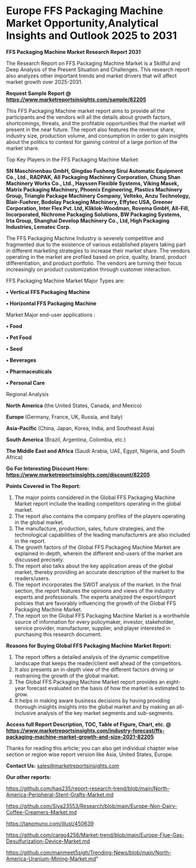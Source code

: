 # Europe FFS Packaging Machine Market Opportunity,Analytical Insights and Outlook 2025 to 2031

<strong>FFS Packaging Machine Market Research Report 2031</strong>

The Research Report on FFS Packaging Machine Market is a Skillful and Deep Analysis of the Present Situation and Challenges. This research report also analyzes other important trends and market drivers that will affect market growth over 2025-2031.

<strong>Request Sample Report @ <a href=https://www.marketreportsinsights.com/sample/82205>https://www.marketreportsinsights.com/sample/82205</a></strong>

This FFS Packaging Machine market report aims to provide all the participants and the vendors will all the details about growth factors, shortcomings, threats, and the profitable opportunities that the market will present in the near future. The report also features the revenue share, industry size, production volume, and consumption in order to gain insights about the politics to contest for gaining control of a large portion of the market share.

Top Key Players in the FFS Packaging Machine Market:

<strong>SN Maschinenbau GmbH, Qingdao Fusheng Sirui Automatic Equipment Co., Ltd., RADPAK, All Packaging Machinery Corporation, Chung Shan Machinery Works Co., Ltd., Hayssen Flexible Systems, Viking Masek, Matrix Packaging Machinery, Phoenix Engineering, Plastics Machinery Group, Triangle Package Machinery Company, Velteko, Anzu Technology, Blair-Fuehrer, Bodolay Packaging Machinery, Effytec USA, Greener Corporation, Inter Flex Pvt. Ltd, Kliklok-Woodman, Rovema GmbH, All-Fill, Incorporated, Nichrome Packaging Solutions, BW Packaging Systems, Irta Group, Shanghai Develop Machinery Co., Ltd, High Packaging Industries, Lematec Corp.</strong>

The FFS Packaging Machine Industry is severely competitive and fragmented due to the existence of various established players taking part in different marketing strategies to increase their market share. The vendors operating in the market are profiled based on price, quality, brand, product differentiation, and product portfolio. The vendors are turning their focus increasingly on product customization through customer interaction.

FFS Packaging Machine Market Major Types are:

<strong>• Vertical FFS Packaging Machine

• Horizontal FFS Packaging Machine</strong>

Market Major end-user applications :

<strong>• Food

• Pet Food

• Seed

• Beverages

• Pharmaceuticals

• Personal Care</strong>

Regional Analysis

</u><strong><b>North America</b></strong> (the United States, Canada, and Mexico)

<strong><b>Europe </b></strong>(Germany, France, UK, Russia, and Italy)

<strong><b>Asia-Pacific</b></strong> (China, Japan, Korea, India, and Southeast Asia)

<strong><b>South America</b></strong> (Brazil, Argentina, Colombia, etc.)

<strong><b>The Middle East and Africa</b></strong> (Saudi Arabia, UAE, Egypt, Nigeria, and South Africa)

<strong>Go For Interesting Discount Here: <a href=https://www.marketreportsinsights.com/discount/82205>https://www.marketreportsinsights.com/discount/82205</a></strong>

<strong>Points Covered in The Report:</strong>
<ol>
  <li>The major points considered in the Global FFS Packaging Machine Market report include the leading competitors operating in the global market.</li>
  <li>The report also contains the company profiles of the players operating in the global market.</li>
  <li>The manufacture, production, sales, future strategies, and the technological capabilities of the leading manufacturers are also included in the report.</li>
  <li>The growth factors of the Global FFS Packaging Machine Market are explained in-depth, wherein the different end-users of the market are discussed precisely.</li>
  <li>The report also talks about the key application areas of the global market, thereby providing an accurate description of the market to the readers/users.</li>
  <li>The report incorporates the SWOT analysis of the market. In the final section, the report features the opinions and views of the industry experts and professionals. The experts analyzed the export/import policies that are favorably influencing the growth of the Global FFS Packaging Machine Market.</li>
  <li>The report on the Global FFS Packaging Machine Market is a worthwhile source of information for every policymaker, investor, stakeholder, service provider, manufacturer, supplier, and player interested in purchasing this research document.</li>
</ol>
<strong>Reasons for Buying Global FFS Packaging Machine Market Report:</strong>

<ol>
  <li>The report offers a detailed analysis of the dynamic competitive landscape that keeps the reader/client well ahead of the competitors.</li>
  <li>It also presents an in-depth view of the different factors driving or restraining the growth of the global market.</li>
  <li>The Global FFS Packaging Machine Market report provides an eight-year forecast evaluated on the basis of how the market is estimated to grow.</li>
  <li>It helps in making aware business decisions by having providing thorough insights insights into the global market and by making an all-inclusive analysis of the key market segments and sub-segments.</li>
</ol>
<strong>Access full Report Description, TOC, Table of Figure, Chart, etc. @ <a href=https://www.marketreportsinsights.com/industry-forecast/ffs-packaging-machine-market-growth-and-size-2021-82205>https://www.marketreportsinsights.com/industry-forecast/ffs-packaging-machine-market-growth-and-size-2021-82205</a></strong>


Thanks for reading this article; you can also get individual chapter wise section or region wise report version like Asia, United States, Europe.

<strong>Contact Us:</strong>
sales@marketreportsinsights.com

<strong>Our other reports:</strong>

<a href=https://github.com/haq235/report-research-trend/blob/main/North-America-Peripheral-Stent-Grafts-Market.md>https://github.com/haq235/report-research-trend/blob/main/North-America-Peripheral-Stent-Grafts-Market.md</a>

<a href=https://github.com/Siya23553/Research/blob/main/Europe-Non-Dairy-Coffee-Creamers-Market.md>https://github.com/Siya23553/Research/blob/main/Europe-Non-Dairy-Coffee-Creamers-Market.md</a>

<a href=https://tanomuno.com/illust/450639>https://tanomuno.com/illust/450639</a>

<a href=https://github.com/cargo4256/Market-trend/blob/main/Europe-Flue-Gas-Desulfurization-Device-Market.md>https://github.com/cargo4256/Market-trend/blob/main/Europe-Flue-Gas-Desulfurization-Device-Market.md</a>

<a href=https://github.com/manmeet5sigh/Trending-News/blob/main/North-America-Uranium-Mining-Market.md>https://github.com/manmeet5sigh/Trending-News/blob/main/North-America-Uranium-Mining-Market.md</a>"
